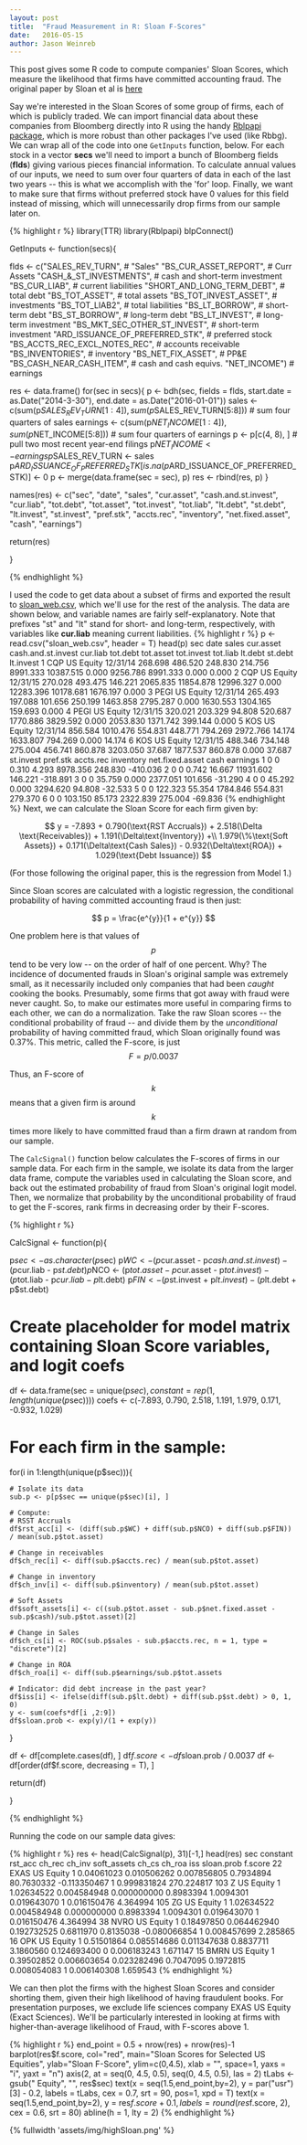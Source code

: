 ```yaml
---
layout: post
title:  "Fraud Measurement in R: Sloan F-Scores"
date:   2016-05-15
author: Jason Weinreb
---
```

This post gives some R code to compute companies' Sloan Scores, which measure the likelihood that firms have committed accounting fraud. The original paper by Sloan et al is <a href = "http://faculty.washington.edu/geweili/papers/DGLSpublished.pdf">here</a>

Say we're interested in the Sloan Scores of some group of firms, each of which is publicly traded. We can import financial data about these companies from Bloomberg directly into R using the handy <a href = "https://cran.r-project.org/package=Rblpapi">Rblpapi package</a>, which is more robust than other packages I've used (like Rbbg). We can wrap all of the code into one `GetInputs` function, below. For each stock in a  vector **secs** we'll need to import a bunch of Bloomberg fields (**flds**) giving various pieces financial information. To calculate annual values of our inputs, we need to sum over four quarters of data in each of the last two years -- this is what we accomplish with the 'for' loop. Finally, we want to make sure that firms without preferred stock have 0 values for this field instead of missing, which will unnecessarily drop firms from our sample later on. 

<!--more-->

{% highlight r %}
library(TTR)
library(Rblpapi)
blpConnect()

GetInputs <- function(secs){

  flds <- c("SALES_REV_TURN",                    # "Sales"
            "BS_CUR_ASSET_REPORT",               # Curr Assets
            "CASH_&_ST_INVESTMENTS",             # cash and short-term investment
            "BS_CUR_LIAB",                       # current liabilities
            "SHORT_AND_LONG_TERM_DEBT",          # total debt
            "BS_TOT_ASSET",                      # total assets
            "BS_TOT_INVEST_ASSET",               # investments
            "BS_TOT_LIAB2",                      # total liabilities
            "BS_LT_BORROW",                      # short-term debt
            "BS_ST_BORROW",                      # long-term debt
            "BS_LT_INVEST",                      # long-term investment
            "BS_MKT_SEC_OTHER_ST_INVEST",        # short-term investment
            "ARD_ISSUANCE_OF_PREFERRED_STK",     # preferred stock
            "BS_ACCTS_REC_EXCL_NOTES_REC",     	 # accounts receivable
            "BS_INVENTORIES",                    # inventory
            "BS_NET_FIX_ASSET",                  # PP&E
            "BS_CASH_NEAR_CASH_ITEM",            # cash and cash equivs.
            "NET_INCOME")                        # earnings

  res <- data.frame()
  for(sec in secs){
    p <- bdh(sec, fields = flds, start.date = as.Date("2014-3-30"), end.date = as.Date("2016-01-01"))
    sales <- c(sum(p$SALES_REV_TURN[1:4]), sum(p$SALES_REV_TURN[5:8])) # sum four quarters of sales
    earnings <- c(sum(p$NET_INCOME[1:4]), sum(p$NET_INCOME[5:8])) # sum four quarters of earnings
    p <- p[c(4, 8), ] # pull two most recent year-end filings
    p$NET_INCOME <- earnings
    p$SALES_REV_TURN <- sales
    p$ARD_ISSUANCE_OF_PREFERRED_STK[is.na(p$ARD_ISSUANCE_OF_PREFERRED_STK)] <- 0
    p <- merge(data.frame(sec = sec), p)
    res <- rbind(res, p)
  }

  names(res) <- c("sec", "date", "sales", "cur.asset", "cash.and.st.invest", "cur.liab",
                  "tot.debt", "tot.asset", "tot.invest", "tot.liab", "lt.debt",
                  "st.debt", "lt.invest", "st.invest", "pref.stk", "accts.rec",
                  "inventory", "net.fixed.asset", "cash", "earnings")

  return(res)

}


{% endhighlight %}

I used the code to get data about a subset of firms and exported the result to [sloan_web.csv](/assets/sloan_web.csv), which we'll use for the rest of the analysis. The data are shown below, and variable names are fairly self-explanatory. Note that prefixes "st" and "lt" stand for short- and long-term, respectively, with variables like **cur.liab** meaning current liabilities. 
{% highlight r %}
p <- read.csv("sloan_web.csv", header = T)
head(p)
     sec           date    sales   cur.asset cash.and.st.invest cur.liab tot.debt tot.asset tot.invest  tot.liab   lt.debt  st.debt lt.invest
1  CQP US Equity 12/31/14 268.698   486.520            248.830  214.756  8991.333 10387.515      0.000  9256.786  8991.333    0.000     0.000
2  CQP US Equity 12/31/15 270.028   493.475            146.221 2065.835 11854.878 12996.327      0.000 12283.396 10178.681 1676.197     0.000
3 PEGI US Equity 12/31/14 265.493   197.088            101.656  250.199  1463.858  2795.287      0.000  1630.553  1304.165  159.693     0.000
4 PEGI US Equity 12/31/15 320.021   203.329             94.808  520.687  1770.886  3829.592      0.000  2053.830  1371.742  399.144     0.000
5  KOS US Equity 12/31/14 856.584  1010.476            554.831  448.771   794.269  2972.766     14.174  1633.807   794.269    0.000    14.174
6  KOS US Equity 12/31/15 488.346   734.148            275.004  456.741   860.878  3203.050     37.687  1877.537   860.878    0.000    37.687
    st.invest pref.stk accts.rec inventory net.fixed.asset  cash   earnings
1         0        0     0.310     4.293        8978.356   248.830 -410.036
2         0        0     0.742    16.667       11931.602   146.221 -318.891
3         0        0    35.759     0.000        2377.051   101.656  -31.290
4         0        0    45.292     0.000        3294.620   94.808  -32.533
5         0        0   122.323    55.354        1784.846   554.831  279.370
6         0        0   103.150    85.173        2322.839   275.004  -69.836
{% endhighlight %}
Next, we can calculate the Sloan Score for each firm given by:

$$ y = -7.893 + 0.790(\text{RST Accruals}) + 2.518(\Delta \text{Receivables}) + 1.191(\Delta\text{Inventory}) +\\ 1.979(\%\text{Soft Assets}) + 0.171(\Delta\text{Cash Sales}) - 0.932(\Delta\text{ROA}) + 1.029(\text{Debt Issuance}) $$

(For those following the original paper, this is the regression from Model 1.)

Since Sloan scores are calculated with a logistic regression, the conditional probability of having committed accounting fraud is then just:

$$ p = \frac{e^{y}}{1 + e^{y}} $$

One problem here is that values of $$p$$ tend to be very low -- on the order of half of one percent. Why? The incidence of documented frauds in Sloan's original sample was extremely small, as it necessarily included only companies that had been *caught* cooking the books. Presumably, some firms that got away with fraud were never caught. So, to make our estimates more useful in comparing firms to each other, we can do a normalization. Take the raw Sloan scores -- the conditional probability of fraud -- and divide them by the *unconditional* probability of having committed fraud, which Sloan originally found was 0.37\%. This metric, called the F-score, is just $$ F = p/0.0037$$

Thus, an F-score of $$k$$ means that a given firm is around $$k$$ times more likely to have committed fraud than a firm drawn at random from our sample.

The `CalcSignal()` function below calculates the F-scores of firms in our sample data. For each firm in the sample, we isolate its data from the larger data frame, compute the variables used in calculating the Sloan score, and back out the estimated probability of fraud from Sloan's original logit model. Then, we normalize that probability by the unconditional probability of fraud to get the F-scores, rank firms in decreasing order by their F-scores. 

{% highlight r %}

CalcSignal <- function(p){

  p$sec <- as.character(p$sec)
  p$WC <- (p$cur.asset - p$cash.and.st.invest) - (p$cur.liab - p$st.debt)
  p$NCO <- (p$tot.asset - p$cur.asset - p$tot.invest) - (p$tot.liab - p$cur.liab - p$lt.debt)
  p$FIN <- (p$st.invest + p$lt.invest) - (p$lt.debt + p$st.debt)

  # Create placeholder for model matrix containing Sloan Score variables, and logit coefs
  df <- data.frame(sec = unique(p$sec), constant = rep(1, length(unique(p$sec))))
  coefs <- c(-7.893, 0.790, 2.518, 1.191, 1.979, 0.171, -0.932, 1.029)

  # For each firm in the sample:
  for(i in 1:length(unique(p$sec))){

    # Isolate its data
    sub.p <- p[p$sec == unique(p$sec)[i], ]

    # Compute:
    # RSST Accruals
    df$rst_acc[i] <- (diff(sub.p$WC) + diff(sub.p$NCO) + diff(sub.p$FIN)) / mean(sub.p$tot.asset)

    # Change in receivables
    df$ch_rec[i] <- diff(sub.p$accts.rec) / mean(sub.p$tot.asset)

    # Change in inventory
    df$ch_inv[i] <- diff(sub.p$inventory) / mean(sub.p$tot.asset)

    # Soft Assets
    df$soft_assets[i] <- c((sub.p$tot.asset - sub.p$net.fixed.asset - sub.p$cash)/sub.p$tot.asset)[2]

    # Change in Sales
    df$ch_cs[i] <- ROC(sub.p$sales - sub.p$accts.rec, n = 1, type = "discrete")[2]

    # Change in ROA
    df$ch_roa[i] <- diff(sub.p$earnings/sub.p$tot.assets

    # Indicator: did debt increase in the past year?
    df$iss[i] <- ifelse(diff(sub.p$lt.debt) + diff(sub.p$st.debt) > 0, 1, 0)
    y <- sum(coefs*df[i ,2:9])
    df$sloan.prob <- exp(y)/(1 + exp(y))

  }

  df <- df[complete.cases(df), ]
  df$f.score <- df$sloan.prob / 0.0037
  df <- df[order(df$f.score, decreasing = T), ]

  return(df)

}

{% endhighlight %}

Running the code on our sample data gives:

{% highlight r %}
res <- head(CalcSignal(p), 31)[-1,]
head(res)
         sec       constant   rst_acc    ch_rec     ch_inv     soft_assets    ch_cs    ch_roa iss     sloan.prob    f.score
22  EXAS US Equity        1 0.04061023 0.010506262 0.007856805   0.7934894 80.7630332 -0.113350467   1 0.999831824 270.224817
103    Z US Equity        1 1.02634522 0.004584948 0.000000000   0.8983394  1.0094301  0.019643070   1 0.016150476   4.364994
105   ZG US Equity        1 1.02634522 0.004584948 0.000000000   0.8983394  1.0094301  0.019643070   1 0.016150476   4.364994
38  NVRO US Equity        1 0.18497850 0.064462940 0.192732525   0.6811970  0.8135038 -0.080066854   1 0.008457699   2.285865
16   OPK US Equity        1 0.51501864 0.085514686 0.011347638   0.8837711  3.1860560  0.124693400   0 0.006183243   1.671147
15  BMRN US Equity        1 0.39502852 0.006603654 0.023282496   0.7047095  0.1972815  0.008054083   1 0.006140308   1.659543
{% endhighlight %}

We can then plot the firms with the highest Sloan Scores and consider shorting them,
given their high likelihood of having fraudulent books. For presentation purposes, we exclude life sciences company EXAS US Equity (Exact Sciences). We'll be particularly interested in looking at firms with higher-than-average likelihood of Fraud, with F-scores above 1. 

{% highlight r %}
end_point = 0.5 + nrow(res) + nrow(res)-1
barplot(res$f.score, col="red", main="Sloan Scores for Selected US Equities",
        ylab="Sloan F-Score", ylim=c(0,4.5), xlab = "", space=1, yaxs = "i", yaxt = "n")
axis(2, at = seq(0, 4.5, 0.5), seq(0, 4.5, 0.5), las = 2)
tLabs <- gsub(" Equity", "", res$sec)
text(x = seq(1.5,end_point,by=2), y = par("usr")[3] - 0.2, labels = tLabs, cex = 0.7, srt = 90, pos=1, xpd = T)
text(x = seq(1.5,end_point,by=2), y = res$f.score + 0.1, labels = round(res$f.score, 2), cex = 0.6, srt = 80)
abline(h = 1, lty = 2)
{% endhighlight %}

{% fullwidth 'assets/img/highSloan.png' %}
